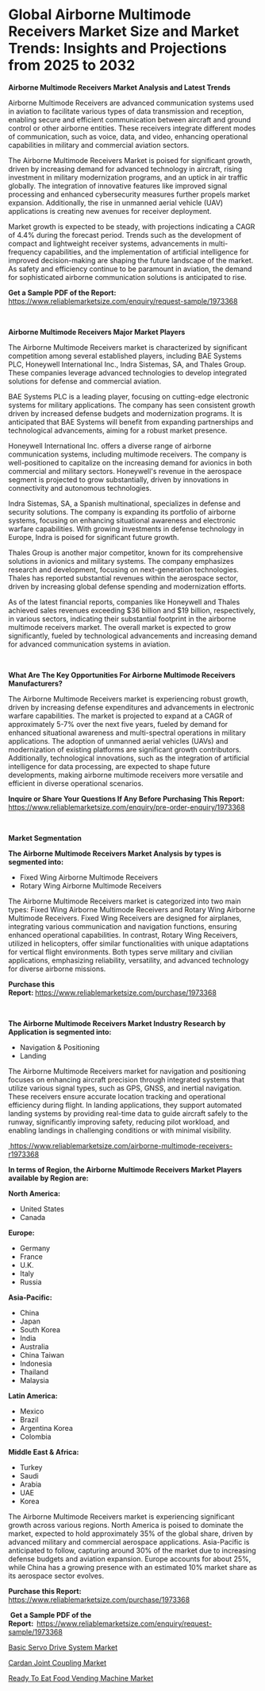 <p><h1>Global Airborne Multimode Receivers Market Size and Market Trends: Insights and Projections from 2025 to 2032</h1></p><p><strong>Airborne Multimode Receivers Market Analysis and Latest Trends</strong></p>
<p><p>Airborne Multimode Receivers are advanced communication systems used in aviation to facilitate various types of data transmission and reception, enabling secure and efficient communication between aircraft and ground control or other airborne entities. These receivers integrate different modes of communication, such as voice, data, and video, enhancing operational capabilities in military and commercial aviation sectors.</p><p>The Airborne Multimode Receivers Market is poised for significant growth, driven by increasing demand for advanced technology in aircraft, rising investment in military modernization programs, and an uptick in air traffic globally. The integration of innovative features like improved signal processing and enhanced cybersecurity measures further propels market expansion. Additionally, the rise in unmanned aerial vehicle (UAV) applications is creating new avenues for receiver deployment.</p><p>Market growth is expected to be steady, with projections indicating a CAGR of 4.4% during the forecast period. Trends such as the development of compact and lightweight receiver systems, advancements in multi-frequency capabilities, and the implementation of artificial intelligence for improved decision-making are shaping the future landscape of the market. As safety and efficiency continue to be paramount in aviation, the demand for sophisticated airborne communication solutions is anticipated to rise.</p></p>
<p><strong>Get a Sample PDF of the Report:&nbsp;</strong> <a href="https://www.reliablemarketsize.com/enquiry/request-sample/1973368?utm_campaign=2629&utm_medium=2&utm_source=Github&utm_content=ia&utm_term=01032025&utm_id=airborne-multimode-receivers">https://www.reliablemarketsize.com/enquiry/request-sample/1973368</a></p>
<p>&nbsp;</p>
<p><strong>Airborne Multimode Receivers Major Market Players</strong></p>
<p><p>The Airborne Multimode Receivers market is characterized by significant competition among several established players, including BAE Systems PLC, Honeywell International Inc., Indra Sistemas, SA, and Thales Group. These companies leverage advanced technologies to develop integrated solutions for defense and commercial aviation.</p><p>BAE Systems PLC is a leading player, focusing on cutting-edge electronic systems for military applications. The company has seen consistent growth driven by increased defense budgets and modernization programs. It is anticipated that BAE Systems will benefit from expanding partnerships and technological advancements, aiming for a robust market presence.</p><p>Honeywell International Inc. offers a diverse range of airborne communication systems, including multimode receivers. The company is well-positioned to capitalize on the increasing demand for avionics in both commercial and military sectors. Honeywell's revenue in the aerospace segment is projected to grow substantially, driven by innovations in connectivity and autonomous technologies.</p><p>Indra Sistemas, SA, a Spanish multinational, specializes in defense and security solutions. The company is expanding its portfolio of airborne systems, focusing on enhancing situational awareness and electronic warfare capabilities. With growing investments in defense technology in Europe, Indra is poised for significant future growth.</p><p>Thales Group is another major competitor, known for its comprehensive solutions in avionics and military systems. The company emphasizes research and development, focusing on next-generation technologies. Thales has reported substantial revenues within the aerospace sector, driven by increasing global defense spending and modernization efforts.</p><p>As of the latest financial reports, companies like Honeywell and Thales achieved sales revenues exceeding $36 billion and $19 billion, respectively, in various sectors, indicating their substantial footprint in the airborne multimode receivers market. The overall market is expected to grow significantly, fueled by technological advancements and increasing demand for advanced communication systems in aviation.</p></p>
<p>&nbsp;</p>
<p><strong>What Are The Key Opportunities For Airborne Multimode Receivers Manufacturers?</strong></p>
<p><p>The Airborne Multimode Receivers market is experiencing robust growth, driven by increasing defense expenditures and advancements in electronic warfare capabilities. The market is projected to expand at a CAGR of approximately 5-7% over the next five years, fueled by demand for enhanced situational awareness and multi-spectral operations in military applications. The adoption of unmanned aerial vehicles (UAVs) and modernization of existing platforms are significant growth contributors. Additionally, technological innovations, such as the integration of artificial intelligence for data processing, are expected to shape future developments, making airborne multimode receivers more versatile and efficient in diverse operational scenarios.</p></p>
<p><strong>Inquire or Share Your Questions If Any Before Purchasing This Report:</strong> <a href="https://www.reliablemarketsize.com/enquiry/pre-order-enquiry/1973368?utm_campaign=2629&utm_medium=2&utm_source=Github&utm_content=ia&utm_term=01032025&utm_id=airborne-multimode-receivers">https://www.reliablemarketsize.com/enquiry/pre-order-enquiry/1973368</a></p>
<p>&nbsp;</p>
<p><strong>Market Segmentation</strong></p>
<p><strong>The Airborne Multimode Receivers Market Analysis by types is segmented into:</strong></p>
<p><ul><li>Fixed Wing Airborne Multimode Receivers</li><li>Rotary Wing Airborne Multimode Receivers</li></ul></p>
<p><p>The Airborne Multimode Receivers market is categorized into two main types: Fixed Wing Airborne Multimode Receivers and Rotary Wing Airborne Multimode Receivers. Fixed Wing Receivers are designed for airplanes, integrating various communication and navigation functions, ensuring enhanced operational capabilities. In contrast, Rotary Wing Receivers, utilized in helicopters, offer similar functionalities with unique adaptations for vertical flight environments. Both types serve military and civilian applications, emphasizing reliability, versatility, and advanced technology for diverse airborne missions.</p></p>
<p><strong>Purchase this Report:&nbsp;</strong><a href="https://www.reliablemarketsize.com/purchase/1973368?utm_campaign=2629&utm_medium=2&utm_source=Github&utm_content=ia&utm_term=01032025&utm_id=airborne-multimode-receivers">https://www.reliablemarketsize.com/purchase/1973368</a></p>
<p>&nbsp;</p>
<p><strong>The Airborne Multimode Receivers Market Industry Research by Application is segmented into:</strong></p>
<p><ul><li>Navigation & Positioning</li><li>Landing</li></ul></p>
<p><p>The Airborne Multimode Receivers market for navigation and positioning focuses on enhancing aircraft precision through integrated systems that utilize various signal types, such as GPS, GNSS, and inertial navigation. These receivers ensure accurate location tracking and operational efficiency during flight. In landing applications, they support automated landing systems by providing real-time data to guide aircraft safely to the runway, significantly improving safety, reducing pilot workload, and enabling landings in challenging conditions or with minimal visibility.</p></p>
<p><a href="https://www.reliablemarketsize.com/airborne-multimode-receivers-r1973368?utm_campaign=2629&utm_medium=2&utm_source=Github&utm_content=ia&utm_term=01032025&utm_id=airborne-multimode-receivers">&nbsp;https://www.reliablemarketsize.com/airborne-multimode-receivers-r1973368</a></p>
<p><strong>In terms of Region, the Airborne Multimode Receivers Market Players available by Region are:</strong></p>
<p>
    <p> <strong> North America: </strong>
        <ul>
            <li>United States</li>
            <li>Canada</li>
        </ul>
        </p> 
    <p> <strong> Europe: </strong>
        <ul>
            <li>Germany</li>
            <li>France</li>
            <li>U.K.</li>
            <li>Italy</li>
            <li>Russia</li>
        </ul>
        </p> 
    <p> <strong> Asia-Pacific: </strong>
        <ul>
            <li>China</li>
            <li>Japan</li>
            <li>South Korea</li>
            <li>India</li>
            <li>Australia</li>
            <li>China Taiwan</li>
            <li>Indonesia</li>
            <li>Thailand</li>
            <li>Malaysia</li>
        </ul>
        </p> 
    <p> <strong> Latin America: </strong>
        <ul>
            <li>Mexico</li>
            <li>Brazil</li>
            <li>Argentina Korea</li>
            <li>Colombia</li>
        </ul>
        </p> 
    <p> <strong> Middle East & Africa: </strong>
        <ul>
            <li>Turkey</li>
            <li>Saudi</li>
            <li>Arabia</li>
            <li>UAE</li>
            <li>Korea</li>
        </ul>
    </p>
    </p>
<p><p>The Airborne Multimode Receivers market is experiencing significant growth across various regions. North America is poised to dominate the market, expected to hold approximately 35% of the global share, driven by advanced military and commercial aerospace applications. Asia-Pacific is anticipated to follow, capturing around 30% of the market due to increasing defense budgets and aviation expansion. Europe accounts for about 25%, while China has a growing presence with an estimated 10% market share as its aerospace sector evolves.</p></p>
<p><strong>Purchase this Report: </strong><a href="https://www.reliablemarketsize.com/purchase/1973368?utm_campaign=2629&utm_medium=2&utm_source=Github&utm_content=ia&utm_term=01032025&utm_id=airborne-multimode-receivers">https://www.reliablemarketsize.com/purchase/1973368</a></p>
<p>&nbsp;<strong>Get a Sample PDF of the Report:&nbsp;&nbsp;</strong><a href="https://www.reliablemarketsize.com/enquiry/request-sample/1973368?utm_campaign=2629&utm_medium=2&utm_source=Github&utm_content=ia&utm_term=01032025&utm_id=airborne-multimode-receivers">https://www.reliablemarketsize.com/enquiry/request-sample/1973368</a></p>
<p><strong></strong></p>
<p><p><a href="https://github.com/paljuhubeyde/Market-Research-Report-List-1/blob/main/basic-servo-drive-system-market.md?utm_campaign=2629&utm_medium=2&utm_source=Github&utm_content=ia&utm_term=01032025&utm_id=airborne-multimode-receivers">Basic Servo Drive System Market</a></p><p><a href="https://github.com/rrapajecundi/Market-Research-Report-List-1/blob/main/cardan-joint-coupling-market.md?utm_campaign=2629&utm_medium=2&utm_source=Github&utm_content=ia&utm_term=01032025&utm_id=airborne-multimode-receivers">Cardan Joint Coupling Market</a></p><p><a href="https://github.com/miottaredlin79/Market-Research-Report-List-1/blob/main/ready-to-eat-food-vending-machine-market.md?utm_campaign=2629&utm_medium=2&utm_source=Github&utm_content=ia&utm_term=01032025&utm_id=airborne-multimode-receivers">Ready To Eat Food Vending Machine Market</a></p></p>